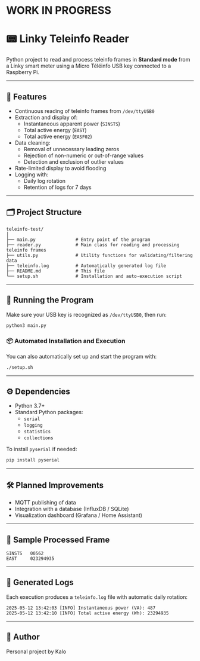 # WORK IN PROGRESS

# 📟 Linky Teleinfo Reader

Python project to read and process teleinfo frames in **Standard mode** from a Linky smart meter using a Micro Téléinfo USB key connected to a Raspberry Pi.

---

## 🔧 Features

- Continuous reading of teleinfo frames from `/dev/ttyUSB0`
- Extraction and display of:
  - Instantaneous apparent power (`SINSTS`)
  - Total active energy (`EAST`)
  - Total active energy (`EASF02`)
- Data cleaning:
  - Removal of unnecessary leading zeros
  - Rejection of non-numeric or out-of-range values
  - Detection and exclusion of outlier values
- Rate-limited display to avoid flooding
- Logging with:
  - Daily log rotation
  - Retention of logs for 7 days

---

## 🗂️ Project Structure

```
teleinfo-test/
│
├── main.py               # Entry point of the program
├── reader.py             # Main class for reading and processing teleinfo frames
├── utils.py              # Utility functions for validating/filtering data
├── teleinfo.log          # Automatically generated log file
├── README.md             # This file
└── setup.sh              # Installation and auto-execution script
```

---

## 🚀 Running the Program

Make sure your USB key is recognized as `/dev/ttyUSB0`, then run:

```bash
python3 main.py
```

### 📦 Automated Installation and Execution

You can also automatically set up and start the program with:

```bash
./setup.sh
```

---

## ⚙️ Dependencies

- Python 3.7+
- Standard Python packages:
  - `serial`
  - `logging`
  - `statistics`
  - `collections`

To install `pyserial` if needed:

```bash
pip install pyserial
```

---

## 🛠️ Planned Improvements

- MQTT publishing of data
- Integration with a database (InfluxDB / SQLite)
- Visualization dashboard (Grafana / Home Assistant)

---

## 📝 Sample Processed Frame

```
SINSTS   00562
EAST     023294935
```

---

## 📒 Generated Logs

Each execution produces a `teleinfo.log` file with automatic daily rotation:

```
2025-05-12 13:42:03 [INFO] Instantaneous power (VA): 487
2025-05-12 13:42:10 [INFO] Total active energy (Wh): 23294935
```

---

## 👤 Author

Personal project by Kalo